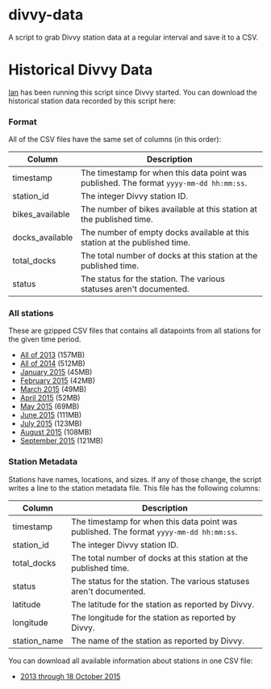 # divvy-data
A script to grab Divvy station data at a regular interval and save it to a CSV.

# Historical Divvy Data

[Ian](https://github.com/iandees) has been running this script since Divvy started. You can download the historical station data recorded by this script here:

### Format

All of the CSV files have the same set of columns (in this order):

Column | Description
-------|------------
timestamp | The timestamp for when this data point was published. The format `yyyy-mm-dd hh:mm:ss`.
station_id | The integer Divvy station ID.
bikes_available | The number of bikes available at this station at the published time.
docks_available | The number of empty docks available at this station at the published time.
total_docks | The total number of docks at this station at the published time.
status | The status for the station. The various statuses aren't documented.

### All stations

These are gzipped CSV files that contains all datapoints from all stations for the given time period.

- [All of 2013](https://data.openstreetmap.us.s3.amazonaws.com/divvy/all_stations-2013.csv.gz) (157MB)
- [All of 2014](https://data.openstreetmap.us.s3.amazonaws.com/divvy/all_stations-2014.csv.gz) (512MB)
- [January 2015](http://data.openstreetmap.us.s3.amazonaws.com/divvy/all_stations-2015-01.csv.gz) (45MB)
- [February 2015](http://data.openstreetmap.us.s3.amazonaws.com/divvy/all_stations-2015-02.csv.gz) (42MB)
- [March 2015](http://data.openstreetmap.us.s3.amazonaws.com/divvy/all_stations-2015-03.csv.gz) (49MB)
- [April 2015](http://data.openstreetmap.us.s3.amazonaws.com/divvy/all_stations-2015-04.csv.gz) (52MB)
- [May 2015](http://data.openstreetmap.us.s3.amazonaws.com/divvy/all_stations-2015-05.csv.gz) (69MB)
- [June 2015](http://data.openstreetmap.us.s3.amazonaws.com/divvy/all_stations-2015-06.csv.gz) (111MB)
- [July 2015](http://data.openstreetmap.us.s3.amazonaws.com/divvy/all_stations-2015-07.csv.gz) (123MB)
- [August 2015](http://data.openstreetmap.us.s3.amazonaws.com/divvy/all_stations-2015-08.csv.gz) (108MB)
- [September 2015](http://data.openstreetmap.us.s3.amazonaws.com/divvy/all_stations-2015-09.csv.gz) (121MB)

### Station Metadata

Stations have names, locations, and sizes. If any of those change, the script writes a line to the station metadata file. This file has the following columns:

Column | Description
-------|------------
timestamp | The timestamp for when this data point was published. The format `yyyy-mm-dd hh:mm:ss`.
station_id | The integer Divvy station ID.
total_docks | The total number of docks at this station at the published time.
status | The status for the station. The various statuses aren't documented.
latitude | The latitude for the station as reported by Divvy.
longitude | The longitude for the station as reported by Divvy.
station_name | The name of the station as reported by Divvy.

You can download all available information about stations in one CSV file:

- [2013 through 18 October 2015](//data.openstreetmap.us.s3.amazonaws.com/divvy/all_stations-info.csv.gz)
